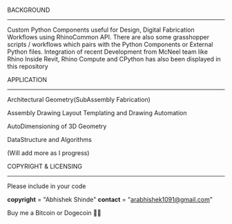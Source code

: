 BACKGROUND
***********
Custom Python Components useful for Design, Digital Fabrication Workflows using RhinoCommon API.
There are also some grasshopper scripts / workflows which pairs with the Python Components or External Python files.
Integration of recent Development from McNeel team like Rhino Inside Revit, Rhino Compute and CPython has also been displayed in this repository


APPLICATION
***********

Architectural Geometry(SubAssembly Fabrication)

Assembly Drawing Layout Templating and Drawing Automation

AutoDimensioning of 3D Geometry

DataStructure and Algorithms 

(Will add more as I progress)


COPYRIGHT & LICENSING
**********************

Please include in your code

__copyright__ = "Abhishek Shinde"
__contact__ = "arabhishek1091@gmail.com"

Buy me a Bitcoin or Dogecoin 🧘‍♂️ 
